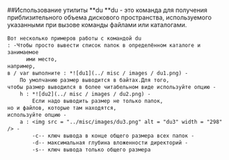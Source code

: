 ##Использование утилиты **du **du -
    это команда для получения приблизительного объема дискового пространства,
    используемого указанными при вызове команды файлами или каталогами.

    Вот несколько примеров работы с командой du
    : -Чтобы просто вывести список папок в определённом каталоге и занимаемое
          ими место,
    например,
    в / var выполните : *![du1](../ misc / images / du1.png) -
        По умолчанию размер выводится в байтах.Для того,
    чтобы размер выводился в более читабельном виде используйте опцию -
        h : *![du2](../ misc / images / du2.png) -
            Если надо выводить размер не только папок,
    но и файлов, которые там находятся,
    используйте опцию -
        a : <img src = "../misc/images/du3.png" alt = "du3" width = "298" /> -
            -c-- ключ вывода в конце общего размера всех папок -
            -d-- максимальная глубина вложенности директорий -
            -s-- ключ вывода только общего размера
